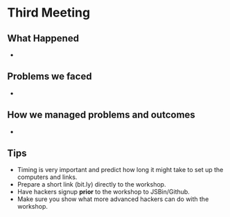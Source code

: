 # Third Meeting

## What Happened

-

## Problems we faced

-

## How we managed problems and outcomes

-

## Tips

- Timing is very important and predict how long it might take to set up the
computers and links.
- Prepare a short link (bit.ly) directly to the workshop.
- Have hackers signup **prior** to the workshop to JSBin/Github.
- Make sure you show what more advanced hackers can do with the workshop.
